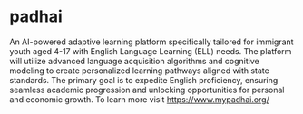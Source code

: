 # padhai

An AI-powered adaptive learning platform specifically tailored for immigrant youth aged 4-17 with English Language Learning (ELL) needs. 
The platform will utilize advanced language acquisition algorithms and cognitive modeling to create personalized learning pathways aligned with state standards.
The primary goal is to expedite English proficiency, ensuring seamless academic progression and unlocking opportunities for personal and economic growth.
To learn more visit https://www.mypadhai.org/ 
